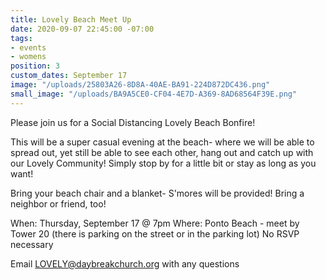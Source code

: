 ```yaml
---
title: Lovely Beach Meet Up
date: 2020-09-07 22:45:00 -07:00
tags:
- events
- womens
position: 3
custom_dates: September 17
image: "/uploads/25803A26-8D8A-40AE-BA91-224D872DC436.png"
small_image: "/uploads/BA9A5CE0-CF04-4E7D-A369-8AD68564F39E.png"
---
```


Please join us for a Social Distancing Lovely Beach Bonfire! 

This will be a super casual evening at the beach- where we will be able to spread out, yet still be able to see each other, hang out and catch up with our Lovely Community! Simply stop by for a little bit or stay as long as you want!

Bring your beach chair and a blanket- S'mores will be provided!  Bring a neighbor or friend, too!

When:  Thursday, September 17 @ 7pm
Where: Ponto Beach - meet by Tower 20
(there is parking on the street or in the parking lot)
No RSVP necessary

Email LOVELY@daybreakchurch.org with any questions